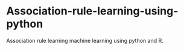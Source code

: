 # Association-rule-learning-using-python
Association rule learning machine learning using python and R.
